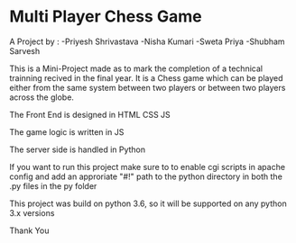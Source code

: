 # Multi Player Chess Game

A Project by :
	-Priyesh Shrivastava
	-Nisha Kumari
	-Sweta Priya
	-Shubham Sarvesh

This is a Mini-Project made as to mark the completion of a technical trainning recived in the final year.
It is a Chess game which can be played either from the same system between two players
or between two players across the globe.

The Front End is designed in HTML CSS JS

The game logic is written in JS

The server side is handled in Python

If you want to run this project make sure to to enable cgi scripts in apache config and add an approriate "#!" path to the python directory in both the .py files in the py folder

This project was build on python 3.6, so it will be supported on any python 3.x versions

Thank You
